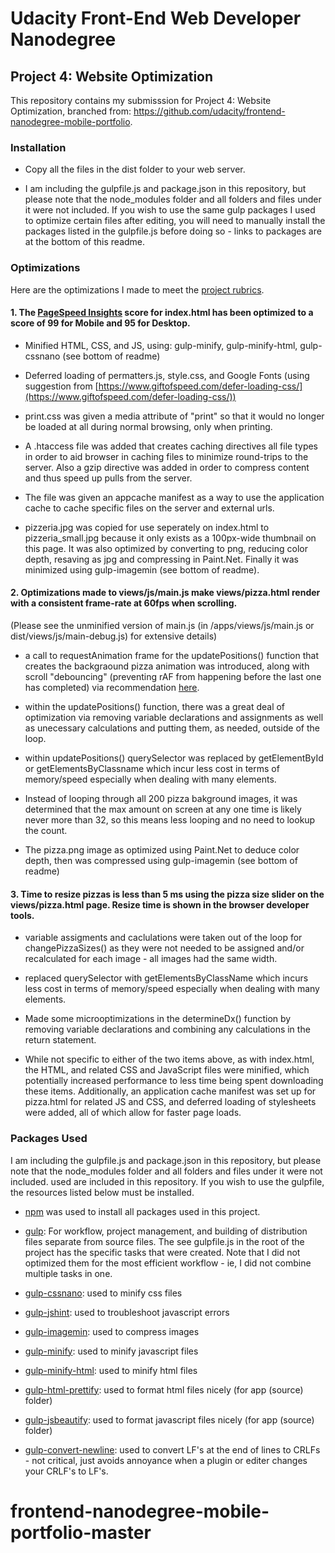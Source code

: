 # Udacity Front-End Web Developer Nanodegree
## Project 4: Website Optimization

This repository contains my submisssion for Project 4: Website Optimization, branched from:
https://github.com/udacity/frontend-nanodegree-mobile-portfolio.

### Installation

* Copy all the files in the dist folder to your web server.

* I am including the gulpfile.js and package.json in this repository, but please note that the node_modules folder and all folders and files under it were not included. If you wish to use the same gulp packages I used to optimize certain files after editing, you will need to manually install the packages listed in the gulpfile.js before doing so - links to packages are at the bottom of this readme.

### Optimizations

Here are the optimizations I made to meet the [project rubrics](https://review.udacity.com/#!/rubrics/16/view).

#### 1. The [PageSpeed Insights](https://developers.google.com/speed/pagespeed/insights/) score for index.html has been optimized to a score of 99 for Mobile and 95 for Desktop.


* Minified HTML, CSS, and JS, using: gulp-minify, gulp-minify-html, gulp-cssnano (see bottom of readme) 

* Deferred loading of permatters.js, style.css, and Google Fonts (using suggestion from [https://www.giftofspeed.com/defer-loading-css/](https://www.giftofspeed.com/defer-loading-css/))

* print.css was given a media attribute of "print" so that it would no longer be loaded at all during normal browsing, only when printing.

* A .htaccess file was added that creates caching directives all file types in order to aid browser in caching files to minimize round-trips to the server. Also a gzip directive was added in order to compress content and thus speed up pulls from the server.

* The file was given an appcache manifest as a way to use the application cache to cache specific files on the server and external urls.

* pizzeria.jpg was copied for use seperately on index.html to pizzeria_small.jpg because it only exists as a 100px-wide thumbnail on this page. It was also optimized by converting to png, reducing color depth, resaving as jpg and compressing in Paint.Net. Finally it was minimized using gulp-imagemin (see bottom of readme).


#### 2. Optimizations made to views/js/main.js make views/pizza.html render with a consistent frame-rate at 60fps when scrolling.


(Please see the unminified version of main.js (in /apps/views/js/main.js or dist/views/js/main-debug.js) for extensive details)

* a call to requestAnimation frame for the updatePositions() function that creates the backgraound pizza animation was introduced, along with scroll "debouncing" (preventing rAF from happening before the last one has completed) via recommendation [here](http://www.html5rocks.com/en/tutorials/speed/animations/).

* within the updatePositions() function, there was a great deal of optimization via removing variable declarations and assignments as well as unecessary calculations and putting them, as needed, outside of the loop.

* within updatePositions() querySelector was replaced by getElementById or getElementsByClassname which incur less cost in terms of memory/speed especially when dealing with many elements.

* Instead of looping through all 200 pizza bakground images, it was determined that the max amount on screen at any one time is likely never more than 32, so this means less looping and no need to lookup the count.

* The pizza.png image as optimized using Paint.Net to deduce color depth, then was compressed using gulp-imagemin (see bottom of readme)


#### 3. Time to resize pizzas is less than 5 ms using the pizza size slider on the views/pizza.html page. Resize time is shown in the browser developer tools.


* variable assigments and caclulations were taken out of the loop for changePizzaSizes() as they were not needed to be assigned and/or recalculated for each image - all images had the same width.

* replaced querySelector with getElementsByClassName which incurs less cost in terms of memory/speed especially when dealing with many elements.

* Made some microoptimizations in the determineDx() function by removing variable declarations and combining any calculations in the return statement.

* While not specific to either of the two items above, as with index.html, the HTML, and related CSS and JavaScript files were minified, which potentially increased performance to less time being spent downloading these items.  Additionally, an application cache manifest was set up for pizza.html for related JS and CSS, and deferred loading of stylesheets were added, all of which allow for faster page loads.


### Packages Used

I am including the gulpfile.js and package.json in this repository, but please note that the node_modules folder and all folders and files under it were not included. used are included in this repository.  If you wish to use the gulpfile, the resources listed below must be installed.

* [npm](https://www.npmjs.com/) was used to install all packages used in this project.

* [gulp](https://www.npmjs.com/package/gulp): For workflow, project management, and building of distribution files separate from source files. The see gulpfile.js in the root of the project has the specific tasks that were created.  Note that I did not optimized them for the most efficient workflow - ie, I did not combine multiple tasks in one.

* [gulp-cssnano](https://www.npmjs.com/package/gulp-cssnano): used to minify css files

* [gulp-jshint](https://www.npmjs.com/package/gulp-jshint): used to troubleshoot javascript errors

* [gulp-imagemin](https://www.npmjs.com/package/gulp-imagemin): used to compress images

* [gulp-minify](https://www.npmjs.com/package/gulp-minify): used to minify javascript files

* [gulp-minify-html](https://www.npmjs.com/package/gulp-minify-html): used to minify html files

* [gulp-html-prettify](https://www.npmjs.com/package/gulp-html-prettify): used to format html files nicely (for app (source) folder)

* [gulp-jsbeautify](https://www.npmjs.com/package/gulp-jsbeautify): used to format javascript files nicely (for app (source) folder)

* [gulp-convert-newline](https://www.npmjs.com/package/gulp-convert-newline): used to convert LF's at the end of lines to CRLFs - not critical, just avoids annoyance when a plugin or editer changes your CRLF's to LF's.


# frontend-nanodegree-mobile-portfolio-master
